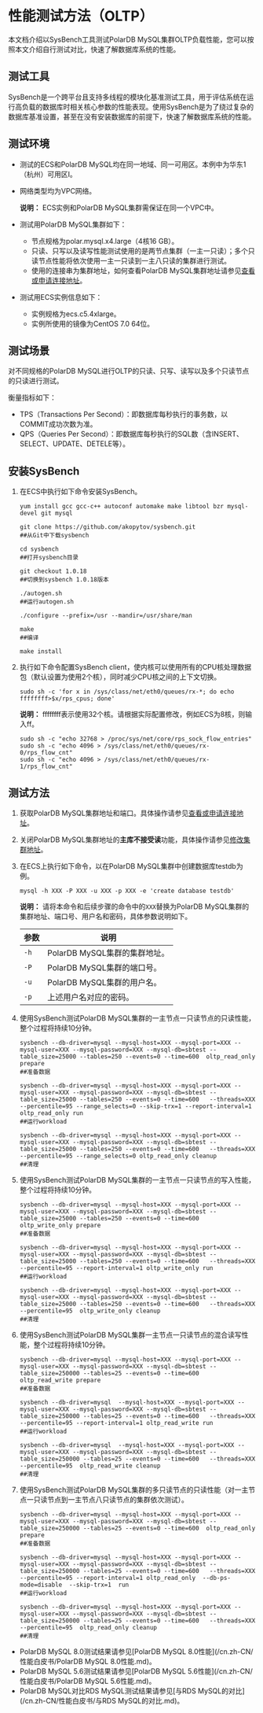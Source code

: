 # 性能测试方法（OLTP）

本文档介绍以SysBench工具测试PolarDB MySQL集群OLTP负载性能，您可以按照本文介绍自行测试对比，快速了解数据库系统的性能。

## 测试工具

SysBench是一个跨平台且支持多线程的模块化基准测试工具，用于评估系统在运行高负载的数据库时相关核心参数的性能表现。使用SysBench是为了绕过复杂的数据库基准设置，甚至在没有安装数据库的前提下，快速了解数据库系统的性能。

## 测试环境

-   测试的ECS和PolarDB MySQL均在同一地域、同一可用区。本例中为华东1（杭州）可用区I。
-   网络类型均为VPC网络。

    **说明：** ECS实例和PolarDB MySQL集群需保证在同一个VPC中。

-   测试用PolarDB MySQL集群如下：
    -   节点规格为polar.mysql.x4.large（4核16 GB）。
    -   只读、只写以及读写性能测试使用的是两节点集群（一主一只读）；多个只读节点性能将依次使用一主一只读到一主八只读的集群进行测试。
    -   使用的连接串为集群地址，如何查看PolarDB MySQL集群地址请参见[查看或申请连接地址](/cn.zh-CN/用户指南/集群访问/查看或申请连接地址.md)。
-   测试用ECS实例信息如下：
    -   实例规格为ecs.c5.4xlarge。
    -   实例所使用的镜像为CentOS 7.0 64位。

## 测试场景

对不同规格的PolarDB MySQL进行OLTP的只读、只写、读写以及多个只读节点的只读进行测试。

衡量指标如下：

-   TPS（Transactions Per Second）：即数据库每秒执行的事务数，以COMMIT成功次数为准。
-   QPS（Queries Per Second）：即数据库每秒执行的SQL数（含INSERT、SELECT、UPDATE、DETELE等）。

## 安装SysBench

1.  在ECS中执行如下命令安装SysBench。

    ```
    yum install gcc gcc-c++ autoconf automake make libtool bzr mysql-devel git mysql
    
    git clone https://github.com/akopytov/sysbench.git
    ##从Git中下载sysbench
    
    cd sysbench
    ##打开sysbench目录
    
    git checkout 1.0.18
    ##切换到sysbench 1.0.18版本
    
    ./autogen.sh
    ##运行autogen.sh
    
    ./configure --prefix=/usr --mandir=/usr/share/man
    
    make
    ##编译
    
    make install
    ```

2.  执行如下命令配置SysBench client，使内核可以使用所有的CPU核处理数据包（默认设置为使用2个核），同时减少CPU核之间的上下文切换。

    ```
    sudo sh -c 'for x in /sys/class/net/eth0/queues/rx-*; do echo ffffffff>$x/rps_cpus; done'
    ```

    **说明：** ffffffff表示使用32个核。请根据实际配置修改，例如ECS为8核，则输入ff。

    ```
    sudo sh -c "echo 32768 > /proc/sys/net/core/rps_sock_flow_entries"
    sudo sh -c "echo 4096 > /sys/class/net/eth0/queues/rx-0/rps_flow_cnt"
    sudo sh -c "echo 4096 > /sys/class/net/eth0/queues/rx-1/rps_flow_cnt"
    ```


## 测试方法

1.  获取PolarDB MySQL集群地址和端口。具体操作请参见[查看或申请连接地址](/cn.zh-CN/用户指南/集群访问/查看或申请连接地址.md)。

2.  关闭PolarDB MySQL集群地址的**主库不接受读**功能，具体操作请参见[修改集群地址](/cn.zh-CN/用户指南/集群访问/集群地址/修改和释放集群地址.md)。

3.  在ECS上执行如下命令，以在PolarDB MySQL集群中创建数据库testdb为例。

    ```
    mysql -h XXX -P XXX -u XXX -p XXX -e 'create database testdb'
    ```

    **说明：** 请将本命令和后续步骤的命令中的`XXX`替换为PolarDB MySQL集群的集群地址、端口号、用户名和密码，具体参数说明如下。

    |参数|说明|
    |--|--|
    |`-h`|PolarDB MySQL集群的集群地址。|
    |`-P`|PolarDB MySQL集群的端口号。|
    |`-u`|PolarDB MySQL集群的用户名。|
    |`-p`|上述用户名对应的密码。|

4.  使用SysBench测试PolarDB MySQL集群的一主节点一只读节点的只读性能，整个过程将持续10分钟。

    ```
    sysbench --db-driver=mysql --mysql-host=XXX --mysql-port=XXX --mysql-user=XXX --mysql-password=XXX --mysql-db=sbtest --table_size=25000 --tables=250 --events=0 --time=600  oltp_read_only prepare
    ##准备数据
    
    sysbench --db-driver=mysql --mysql-host=XXX --mysql-port=XXX --mysql-user=XXX --mysql-password=XXX --mysql-db=sbtest --table_size=25000 --tables=250 --events=0 --time=600   --threads=XXX --percentile=95 --range_selects=0 --skip-trx=1 --report-interval=1 oltp_read_only run
    ##运行workload
    
    sysbench --db-driver=mysql --mysql-host=XXX --mysql-port=XXX --mysql-user=XXX --mysql-password=XXX --mysql-db=sbtest --table_size=25000 --tables=250 --events=0 --time=600   --threads=XXX --percentile=95 --range_selects=0 oltp_read_only cleanup
    ##清理
    ```

5.  使用SysBench测试PolarDB MySQL集群的一主节点一只读节点的写入性能，整个过程将持续10分钟。

    ```
    sysbench --db-driver=mysql --mysql-host=XXX --mysql-port=XXX --mysql-user=XXX --mysql-password=XXX --mysql-db=sbtest --table_size=25000 --tables=250 --events=0 --time=600  oltp_write_only prepare
    ##准备数据
    
    sysbench --db-driver=mysql --mysql-host=XXX --mysql-port=XXX --mysql-user=XXX --mysql-password=XXX --mysql-db=sbtest --table_size=25000 --tables=250 --events=0 --time=600   --threads=XXX --percentile=95 --report-interval=1 oltp_write_only run
    ##运行workload
    
    sysbench --db-driver=mysql --mysql-host=XXX --mysql-port=XXX --mysql-user=XXX --mysql-password=XXX --mysql-db=sbtest --table_size=25000 --tables=250 --events=0 --time=600   --threads=XXX --percentile=95  oltp_write_only cleanup
    ##清理
    ```

6.  使用SysBench测试PolarDB MySQL集群一主节点一只读节点的混合读写性能，整个过程将持续10分钟。

    ```
    sysbench --db-driver=mysql --mysql-host=XXX --mysql-port=XXX --mysql-user=XXX --mysql-password=XXX --mysql-db=sbtest --table_size=250000 --tables=25 --events=0 --time=600  oltp_read_write prepare
    ##准备数据
    
    sysbench --db-driver=mysql  --mysql-host=XXX --mysql-port=XXX --mysql-user=XXX --mysql-password=XXX --mysql-db=sbtest --table_size=250000 --tables=25 --events=0 --time=600   --threads=XXX --percentile=95 --report-interval=1 oltp_read_write run
    ##运行workload
    
    sysbench --db-driver=mysql  --mysql-host=XXX --mysql-port=XXX --mysql-user=XXX --mysql-password=XXX --mysql-db=sbtest --table_size=250000 --tables=25 --events=0 --time=600   --threads=XXX --percentile=95  oltp_read_write cleanup
    ##清理
    ```

7.  使用SysBench测试PolarDB MySQL集群的多只读节点的只读性能（对一主节点一只读节点到一主节点八只读节点的集群依次测试）。

    ```
    sysbench --db-driver=mysql --mysql-host=XXX --mysql-port=XXX --mysql-user=XXX --mysql-password=XXX --mysql-db=sbtest --table_size=250000 --tables=25 --events=0 --time=600  oltp_read_only prepare
    ##准备数据
    
    sysbench --db-driver=mysql --mysql-host=XXX --mysql-port=XXX --mysql-user=XXX --mysql-password=XXX --mysql-db=sbtest --table_size=250000 --tables=25 --events=0 --time=600   --threads=XXX --percentile=95 --report-interval=1 oltp_read_only  --db-ps-mode=disable  --skip-trx=1  run
    ##运行workload
    
    sysbench --db-driver=mysql --mysql-host=XXX --mysql-port=XXX --mysql-user=XXX --mysql-password=XXX --mysql-db=sbtest --table_size=250000 --tables=25 --events=0 --time=600   --threads=XXX --percentile=95  oltp_read_only cleanup
    ##清理
    ```


-   PolarDB MySQL 8.0测试结果请参见[PolarDB MySQL 8.0性能](/cn.zh-CN/性能白皮书/PolarDB MySQL 8.0性能.md)。
-   PolarDB MySQL 5.6测试结果请参见[PolarDB MySQL 5.6性能](/cn.zh-CN/性能白皮书/PolarDB MySQL 5.6性能.md)。
-   PolarDB MySQL对比RDS MySQL测试结果请参见[与RDS MySQL的对比](/cn.zh-CN/性能白皮书/与RDS MySQL的对比.md)。

